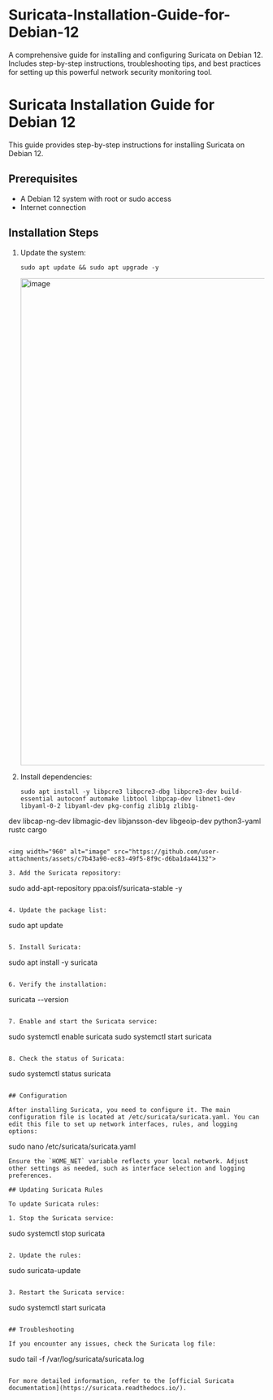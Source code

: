 # Suricata-Installation-Guide-for-Debian-12
A comprehensive guide for installing and configuring Suricata on Debian 12. Includes step-by-step instructions, troubleshooting tips, and best practices for setting up this powerful network security monitoring tool.

# Suricata Installation Guide for Debian 12

This guide provides step-by-step instructions for installing Suricata on Debian 12.

## Prerequisites

- A Debian 12 system with root or sudo access
- Internet connection

## Installation Steps

1. Update the system:
   ```
   sudo apt update && sudo apt upgrade -y
   ```
   <img width="958" alt="image" src="https://github.com/user-attachments/assets/542bc334-0e6f-46de-8d43-4679bfcaa4d0">


2. Install dependencies:
   ```
   sudo apt install -y libpcre3 libpcre3-dbg libpcre3-dev build-essential autoconf automake libtool libpcap-dev libnet1-dev libyaml-0-2 libyaml-dev pkg-config zlib1g zlib1g- 
  dev libcap-ng-dev libmagic-dev libjansson-dev libgeoip-dev python3-yaml rustc cargo
  ```
  
<img width="960" alt="image" src="https://github.com/user-attachments/assets/c7b43a90-ec83-49f5-8f9c-d6ba1da44132">

3. Add the Suricata repository:
   ```
   sudo add-apt-repository ppa:oisf/suricata-stable -y
   ```

4. Update the package list:
   ```
   sudo apt update
   ```

5. Install Suricata:
   ```
   sudo apt install -y suricata
   ```

6. Verify the installation:
   ```
   suricata --version
   ```

7. Enable and start the Suricata service:
   ```
   sudo systemctl enable suricata
   sudo systemctl start suricata
   ```

8. Check the status of Suricata:
   ```
   sudo systemctl status suricata
   ```

## Configuration

After installing Suricata, you need to configure it. The main configuration file is located at /etc/suricata/suricata.yaml. You can edit this file to set up network interfaces, rules, and logging options:
 ```
sudo nano /etc/suricata/suricata.yaml
```
Ensure the `HOME_NET` variable reflects your local network. Adjust other settings as needed, such as interface selection and logging preferences.

## Updating Suricata Rules

To update Suricata rules:

1. Stop the Suricata service:
   ```
   sudo systemctl stop suricata
   ```

2. Update the rules:
   ```
   sudo suricata-update
   ```

3. Restart the Suricata service:
   ```
   sudo systemctl start suricata
   ```

## Troubleshooting

If you encounter any issues, check the Suricata log file:
```
sudo tail -f /var/log/suricata/suricata.log
```

For more detailed information, refer to the [official Suricata documentation](https://suricata.readthedocs.io/).
